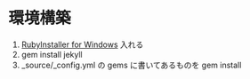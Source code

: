 # 環境構築

1. [RubyInstaller for Windows](http://rubyinstaller.org/) 入れる
1. gem install jekyll
1. _source/_config.yml の gems に書いてあるものを gem install
